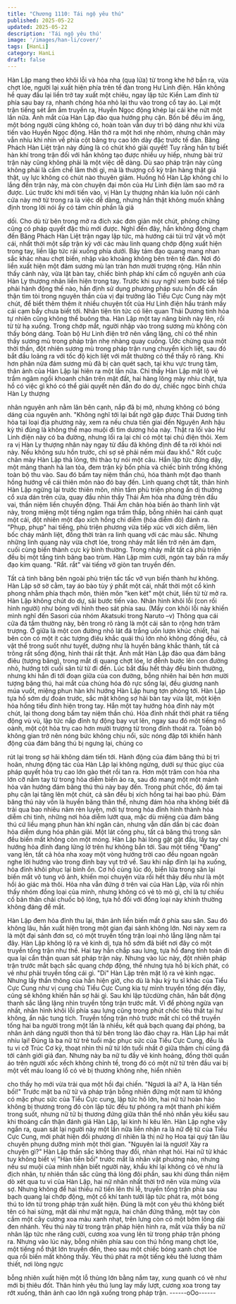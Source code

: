 ```yaml
---
title: "Chương 1110: Tái ngộ yêu thú"
published: 2025-05-22
updated: 2025-05-22
description: 'Tái ngộ yêu thú'
image: '/images/han-li/cover/'
tags: [HanLi]
category: HanLi
draft: false
---
```


Hàn Lập mang theo khôi lỗi và hỏa nha (quạ lửa) từ trong khe hở
bắn ra, vừa chợt lóe, người lại xuất hiện phía trên tế đàn trong Hư
Linh điện.
Hắn không hề quay đầu lại liền trở tay xuất một chiêu, ngay lập
tức Kiền Lam đỉnh từ phía sau bay ra, nhanh chóng hóa nhỏ lại
thu vào trong cổ tay áo.
Lại một trận tiếng sét ầm ầm truyền ra, Huyền Ngọc động khép lại
cái khe nứt một lần nữa.
Ánh mắt của Hàn Lập đảo qua hướng phụ cận.
Bốn bề đều im ắng, một bóng người cũng không có, hoàn toàn
vẫn duy trì bộ dáng như khi vừa tiến vào Huyền Ngọc động.
Hắn thở ra một hơi nhẹ nhỏm, nhưng chân mày vẫn nhíu khi nhìn
về phía cột băng trụ cao lớn dày đặc trước tế đàn.
Băng Phách Hàn Liệt trận này đúng là có chút khó giải quyết!
Tuy rằng hắn tự biết hàn khí trong trận đối với hắn không tạo
được nhiều uy hiếp, nhưng bài trừ trận này cũng không phải là
một việc dễ dàng. Dù sao pháp trận này cũng không phải là cấm
chế lâm thời gì, mà là thượng cổ kỳ trận hàng thật giá thật, uy lực
không có chút nào thuyên giảm.
Huống hồ Hàn Lập không chỉ lo lắng đến trận này, mà còn chuyện
đại môn của Hư Linh điện làm sao mở ra được.
Lúc trước khi mới tiến vào, vị Hàn Ly thượng nhân kia luôn nói
cánh cửa này mở từ trong ra là việc dễ dàng, nhưng hắn thật
không muốn khẳng định trong lời nói ấy có tám chín phần là giả

dối. Cho dù từ bên trong mở ra đích xác đơn giản một chút,
phỏng chừng cũng có pháp quyết đặc thù mới được.
Nghĩ đến đây, hắn không động chạm đến Băng Phách Hàn Liệt
trận ngay lập tức, mà hướng cái túi trữ vật vỗ một cái, nhất thời
một sấp trận kỳ với các màu linh quang chớp động xuất hiện trong
tay, liền lập tức rải xuống phía dưới.
Bảy tám đạo quang mang nhan sắc khác nhau chợt biến, nhập
vào khoảng không bên trên tế đàn. Nơi đó liền xuất hiện một đám
sương mù lan tràn hơn mười trượng rộng.
Hắn nhìn thấy cảnh này, vừa lật bàn tay, chiếc bình pháp khí cấm
cố nguyên anh của Hàn Ly thượng nhân liền hiện trong tay.
Trước khi suy nghĩ xem bước kế tiếp phải hành động thế nào,
hắn định sử dụng phương pháp sưu hồn để cẩn thận tìm tòi trong
nguyên thần của vị đại trưởng lão Tiểu Cực Cung này một chút,
để biết thêm thêm ít nhiều chuyện tốt của Hư Linh điện hầu tránh
mấy cái cạm bẩy chưa biết tới. Nhân tiện tin tức có liên quan Thái
Dương tinh hỏa tự nhiên cũng không thể buông tha.
Hàn Lập một tay nâng bình này lên, rồi từ từ hạ xuống.
Trong chớp mắt, người nhập vào trong sương mù không còn thấy
bóng dáng.
Toàn bộ Hư Linh điện trở nên vắng lặng, chỉ có thể nhìn thấy
sương mù trong pháp trận nhẹ nhàng quay cuồng.
Ước chừng qua một thời thần, đột nhiên sương mù trong pháp
trận rung chuyển kịch liệt, sau đó bắt đầu loãng ra với tốc độ kịch
liệt với mắt thường có thể thấy rõ ràng.
Khi hơn phân nửa đám sương mù đã bị càn quét sạch, tại khu
vực trung tâm, thân ảnh của Hàn Lập lại hiên ra một lần nữa.
Chỉ thấy Hàn Lập mặt lộ vẻ trầm ngâm ngồi khoanh chân trên mặt
đất, hai hàng lông mày nhíu chặt, tựa hồ có việc gì khó có thể giải
quyết nên đắn đo do dự, chiếc ngọc bình chứa Hàn Ly thượng

nhân nguyên anh nằm lăn bên cạnh, nắp đã bị mở, nhưng không
có bóng dáng của nguyên anh.
"Không nghĩ tới lại bất ngờ gặp được Thái Dương tinh hỏa tại loại
địa phương này, xem ra nếu chưa tiến giai đến Nguyên Anh hậu
kỳ thì đúng là không thể mạo muội đi tìm dương hỏa này. Thật ra
lối vào Hư Linh điện này có ba đường, nhưng lối ra lại chỉ có một
tại chủ điện thôi. Xem ra vị Hàn Ly thượng nhân này ngay từ đầu
đã không định để ta rời khỏi nơi này. Nếu không sưu hồn trước,
chỉ sợ sẽ phải nếm mùi đau khổ." Rốt cuộc chân mày Hàn Lập thả
lỏng, thì thào tự nói một câu.
Hắn lập tức đứng dậy, một mảng thanh hà lan tỏa, đem trận kỳ
bốn phía và chiếc bình trống không toàn bộ thu vào. Sau đó bấm
tay niệm thần chú, hóa thành một đạo thanh hồng hướng về cái
thiên môn nào đó bay đến.
Linh quang chợt tắt, thân hình Hàn Lập ngừng lại trước thiên
môn, nhìn tấm phù triện phong ấn dị thường cổ xưa dán trên cửa,
quay đầu nhìn thấy Thái Âm hỏa nha đứng trên đầu vai, thần
niệm liền chuyển động.
Thái Âm chân hỏa biến ảo thành linh vật này, trong miệng một
tiếng ngâm nga trầm thấp, bỗng nhiên hai cánh quạt một cái, đột
nhiên một đạo xích hồng chi diễm (hỏa diễm đỏ) đánh ra.
"Phụp, phụp" hai tiếng, phù triện phương vừa tiếp xúc với xích
diễm, liên bốc cháy mãnh liệt, đồng thời tràn ra linh quang với các
màu sắc.
Nhưng những linh quang này vừa chợt lóe, trong nháy mắt liền
trở nên ảm đạm, cuối cùng biến thành cực kỳ bình thường.
Trong nháy mắt tất cả phù triện đều bị một tầng tinh băng bao
trùm.
Hàn Lập mỉm cười, ngón tay bắn ra mấy đạo kim quang.
"Rắt. rắt" vài tiếng vỡ giòn tan truyền đến.

Tất cả tinh băng bên ngoài phù triện tấc tấc vỡ vụn biến thành hư
không.
Hàn Lập sờ sờ cằm, tay áo bào tùy ý phất một cái, nhất thời một
cổ kình phong nhằm phía thạch môn, thiên môn "ken két" một
chút, liền từ từ mở ra.
Hàn Lập không chút do dự, sãi bước tiến vào. Nhân hình khôi lỗi
(con rối hình người) như bóng với hình theo sát phía sau. (Mấy
con khôi lỗi này khiến mình nghĩ đến Sasori của nhóm Akatsuki
trong Naruto –v)
Thông qua cái cửa đá tầm thường này, bên trong rõ ràng là một
cái sân to rộng hơn trăm trượng.
Ở giữa là một con đường nhỏ lát đá trắng uốn lượn khúc chiết,
hai bên còn có một ít các tượng điêu khắc quái thú lớn nhỏ không
đồng đều, cả vật thể trong suốt như tuyết, dường như là huyền
băng khắc thành, tất cả trông rất sống động, hình thái rất thật.
Ánh mắt Hàn Lập đảo qua đám băng điêu (tượng băng), trong
mắt dị quang chợt lóe, lơ đễnh bước lên con đường nhỏ, hướng
tới cuối sân từ từ đi đến. Lúc bắt đầu hết thảy đều bình thường,
nhưng khi hắn đi tới đoạn giữa của con đường, bỗng nhiên hai
bên hơn mười tượng băng thú, hai mắt của chúng hóa đỏ rực
sống lại, đều giương nanh múa vuốt, miệng phun hàn khí hướng
Hàn Lập hung tợn phóng tới.
Hàn Lập tựa hồ sớm dự đoán trước, sắc mặt không sợ hãi bàn
tay vừa lật, một kiện hỏa hồng tiểu đỉnh hiện trong tay.
Hắn một tay hướng hỏa đỉnh này một chút, lại thong dong bấm
tay niệm thần chú.
Hỏa đỉnh nhất thời phát ra tiếng động vù vù, lập tức nắp đỉnh tự
động bay vụt lên, ngay sau đó một tiếng nổ oành, một cột hỏa trụ
cao hơn mười trượng từ trong đỉnh thoát ra.
Toàn bộ không gian trở nên nóng bức không chịu nổi, sức nóng
đập tới khiến hành động của đám băng thú bị ngưng lại, chúng co

rút lại trong sợ hãi không dám tiến tới.
Hành động của đám băng thú bị trì hoãn, nhưng động tác của
Hàn Lập lại không ngừng, dưới sự thúc giục của pháp quyết hỏa
trụ cao lớn gào thét rồi tan ra.
Hơn một trăm con hỏa nha lớn cỡ nắm tay từ trong hỏa diễm biến
ảo ra, sau đó mang một một mảnh hỏa vân hướng đám băng thú
thú này bay đến.
Trong phút chốc, độ ấm tại phụ cận lại tăng lên một chút, cả sân
đều bị xích hồng tai hại bao phủ.
Đám băng thú này vốn là huyền băng thân thể, nhưng đám hỏa
nha không biết đã trải qua bao nhiêu năm rèn luyện, mới tự trong
hỏa đỉnh hình thành hỏa diễm chi tinh, những nơi hỏa diễm lướt
qua, mặc dù miệng của đám băng thú cứ liều mạng phun hàn khí
ngăn cản, nhưng vẫn dần dần bị các đoàn hỏa diễm dung hóa
phân giải.
Một lát công phu, tất cả băng thú trong sân đều biến mất không
còn một móng.
Hàn Lập hài lòng gật gật đầu, lấy tay chỉ hướng hỏa đỉnh đang
lửng lờ trên hư không bắn tới.
Sau một tiếng "Đang" vang lên, tất cả hỏa nha xoay một vòng
hướng trời cao đều ngoan ngoãn nghe lời hướng vào trong đỉnh
bay vụt trở về.
Sau khi nắp đỉnh lại hạ xuống, hỏa đỉnh khôi phục lại bình ổn.
Cơ hồ cùng lúc đó, biển lửa trong sân lại biến mất vô tung vô ảnh,
khiến mọi chuyện vừa rồi hết thảy đều như là một hồi ảo giác mà
thôi.
Hỏa nha vẫn đứng ở trên vai của Hàn Lập, vừa rồi nhìn thấy
nhóm đồng loại của mình, nhưng không có vẻ tò mò gì, chỉ là tự
chiếu cố bản thân chải chuốc bộ lông, tựa hồ đối với đồng loại
này khinh thường không đáng để mắt.

Hàn Lập đem hỏa đỉnh thu lại, thân ảnh liền biến mất ở phía sau
sân.
Sau đó không lâu, hắn xuất hiện trong một gian đại sảnh không
lớn. Nơi này xem ra là một đại sảnh đơn sơ, có một truyền tống
trận loại nhỏ lẳng lặng nằm tại đây.
Hàn Lập không lộ ra vẻ kinh dị, tựa hồ sớm đã biết nơi đây có một
truyền tống trận như thế. Hai tay hắn chắp sau lưng, tựa hồ đang
tính toán đi qua lại cẩn thận quan sát pháp trận này.
Nhưng vào lúc này, đột nhiên pháp trận trước mắt bạch sắc
quang chớp động, thế nhưng tựa hồ bị kích phát, có vẻ như phải
truyền tống cái gì.
"Di" Hàn Lập trên mặt lộ ra vẻ kinh ngạc.
Nhưng lấy thần thông của hắn hiện giờ, cho dù là hậu kỳ tu sĩ
khác của Tiểu Cực Cung như vị cung chủ Tiểu Cực Cung kia tự
mình truyền tống đến đây, cũng sẽ không khiến hắn sợ hãi gì.
Sau khi lập tứcdừng chân, hắn bất động thanh sắc lẳng lặng nhìn
truyền tống trận trước mắt.
Vì để phòng ngừa vạn nhất, nhân hình khôi lỗi phía sau lưng cũng
trong phút chốc tiêu thất tại hư không, ẩn nặc tung tích.
Truyền tống trận nhỏ trước mắt chỉ có thể truyền tống hai ba
người trong một lần là nhiều, kết quả bạch quang đại phóng, ba
nhân ảnh dáng người thon thả từ bên trong lảo đảo chạy ra.
Hàn Lập hai mắt nhíu lại!
Đúng là ba nữ tử trẻ tuổi mặc phục sức của Tiểu Cực Cung, đều
là tu vi cỡ Trúc Cơ kỳ, thoạt nhìn thì nữ tử lớn tuổi nhất ở giữa
thậm chí cũng đã tới cảnh giới giả đan.
Nhưng này ba nữ tu đầy vẻ kinh hoảng, đồng thời quần áo trên
người xốc xếch không chỉnh tề, trong đó có một nữ tử trên đầu
vai bị một vết máu loang lổ có vẻ bị thương không nhẹ, hiển nhiên

cho thấy họ mới vừa trải qua một hồi đại chiến.
"Ngươi là ai? A, là Hàn tiền bối!" Trước mặt ba nữ tử và pháp trận
bỗng nhiên đứng một nam tử không có mặc phục sức của Tiểu
Cực cung, lập tức hô lớn, hai nữ tử hoàn hảo không bị thương
trong đó còn lập tức đều tự phóng ra một thanh phi kiếm trong
suốt, nhưng nữ tử bị thương đứng giữa thân thể nhỏ nhắn yêu
kiều sau khi thoáng cẩn thận đánh giá Hàn Lập, lại kinh hỉ kêu
lên.
Hàn Lập nghe vậy ngẩn ra, quan sát lại người này một lần nữa
liền nhận ra là nữ đệ tử của Tiểu Cực Cung, mới phát hiện đối
phương dĩ nhiên là thị nữ họ Hoa tại quý tân lâu chuyên phụng
dưỡng mình một thời gian.
"Nguyên lai là ngươi! Xảy ra chuyện gì?" Hàn Lập thần sắc không
thay đổi, nhàn nhạt hỏi.
Hai nữ tử khác tuy không biết vị "Hàn tiền bối" trước mắt là nhân
vật phương nào, nhưng nếu sư muội của mình nhận biết người
này, khẩu khí lại không có vẻ như là địch nhân, tự nhiên thần sắc
cũng thả lỏng đôi phần, sau khi dùng thần niệm dò xét qua tu vi
của Hàn Lập, hai nữ nhân nhất thời trở nên vừa mừng vừa sợ.
Nhưng không để hai thiếu nữ tiến lên thi lễ, truyền tống trận phía
sau bạch quang lại chớp động, một cổ khí tanh tưởi lập tức phát
ra, một bóng thú to lớn từ trong pháp trận xuất hiện. Đúng là một
con yêu thú không biết tên có hai sừng, mặt dài như mặt ngựa,
hai chân đứng thẳng, một tay còn cầm một cây cương xoa màu
xanh nhạt, trên lưng còn có một bờm lông dài đen nhánh.
Yêu thú này từ trong trận pháp hiện hình ra, mắt vừa thấy ba nữ
nhân lập tức nhe răng cười, cương xoa vung lên từ trong pháp
trận phóng ra.
Nhưng vào lúc này, bỗng nhiên phía sau con thú hồng mang chợt
lóe, một tiếng nổ thật lớn truyền đến, theo sau một chiếc bóng
xanh chợt lóe qua rồi biến mất không thấy.
Yêu thú phát ra một tiếng kêu thê lương thảm thiết, nơi lòng ngực

bỗng nhiên xuất hiện một lỗ thủng lớn bằng nắm tay, xung quanh
có vẻ như mới bị thiêu đốt. Thân hình yêu thú lung lay mấy lượt,
cương xoa trong tay rớt xuống, thân ảnh cao lớn ngã xuống trong
pháp trận.
------oOo------
